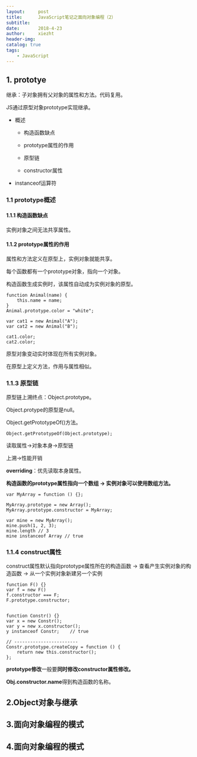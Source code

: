 ```yaml
---
layout:     post
title:      JavaScript笔记之面向对象编程（2）
subtitle:   
date:       2018-4-23
author:     xiezht
header-img: 
catalog: true
tags: 
	- JavaScript
---
```


## 1. prototye

继承：子对象拥有父对象的属性和方法。代码复用。

JS通过原型对象prototype实现继承。

* 概述
	
	+ 构造函数缺点

	+ prototype属性的作用

	+ 原型链

	+ constructor属性

* instanceof运算符

### 1.1 prototype概述

#### 1.1.1 构造函数缺点

实例对象之间无法共享属性。

#### 1.1.2 prototype属性的作用

属性和方法定义在原型上，实例对象就能共享。

每个函数都有一个prototype对象，指向一个对象。

构造函数生成实例时，该属性自动成为实例对象的原型。

	function Animal(name) {
		this.name = name;
	}
	Animal.prototype.color = "white";

	var cat1 = new Animal("A");
	var cat2 = new Animal("B");

	cat1.color;
	cat2.color;

原型对象变动实时体现在所有实例对象。

在原型上定义方法，作用与属性相似。

### 1.1.3 原型链

原型链上溯终点：Object.prototype。

Object.protype的原型是null。

Object.getPrototypeOf()方法。

	Object.getPrototypeOf(Object.prototype);

读取属性->对象本身->原型链

上溯->性能开销

**overriding**：优先读取本身属性。

**构造函数的prototype属性指向一个数组 -> 实例对象可以使用数组方法。**

	var MyArray = function () {};

	MyArray.prototype = new Array();
	MyArray.prototype.constructor = MyArray;

	var mine = new MyArray();
	mine.push(1, 2, 3);
	mine.length // 3
	mine instanceof Array // true

### 1.1.4 construct属性

construct属性默认指向prototype属性所在的构造函数 -> 查看产生实例对象的构造函数
-> 从一个实例对象新建另一个实例

	function F() {}
	var f = new F()
	f.constructor === F;
	F.prototype.constructor;

	
	function Constr() {}
	var x = new Constr();
	var y = new x.constructor();
	y instanceof Constr;	// true

	// ------------------------
	Constr.prototype.createCopy = function () {
		return new this.constructor();
	};

**prototype修改**一般要**同时修改constructor属性修改。**

**Obj.constructor.name**得到构造函数的名称。


## 2.Object对象与继承

## 3.面向对象编程的模式

## 4.面向对象编程的模式





